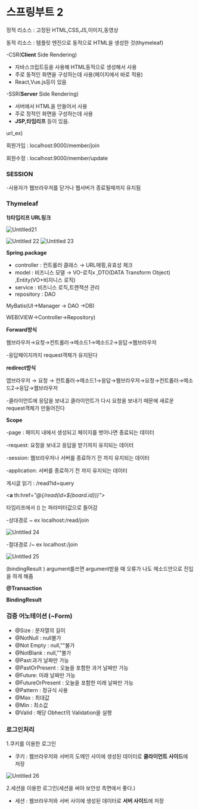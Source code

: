 # 스프링부트 2

정적 리소스 : 고정된 HTML,CSS,JS,이미지,동영상

동적 리소스 : 템플릿 엔진으로 동적으로 HTML을 생성한 것(thymeleaf)

-CSR(**Client** Side Rendering)

- 자바스크립트등을 사용해 HTML동적으로 생성해서 사용
- 주로 동적인 화면을 구성하는데 사용(페이지에서 바로 적용)
- React,Vue.js등이 있음

-SSR(**Server** Side Rendering)

- 서버에서 HTML을 만들어서 사용
- 주로 정적인 화면을 구성하는데 사용
- **JSP,타임리프** 등이 있음.

url_ex)

회원가입 : localhost:9000/member/join

회원수정 : localhost:9000/member/update

### SESSION

-사용자가 웹브라우저를 닫거나 웹서버가 종료될때까지 유지됨

### Thymeleaf

**1)타입리프 URL링크**

![Untitled21](https://github.com/GHLee1/devfox_study/assets/97584550/4ee66f40-5db7-444a-9381-a030aee7bb42)

![Untitled 22](https://github.com/GHLee1/devfox_study/assets/97584550/e7eb006a-eb8d-445f-9e1c-e39044422946)
![Untitled 23](https://github.com/GHLee1/devfox_study/assets/97584550/05c90eea-8716-4dc9-8283-55738bde30e5)

**Spring.package**

- controller : 컨트롤러 클래스 → URL매핑,유효성 체크
- model : 비즈니스 모델 → VO-로직x ,DTO(DATA Transform Object) ,Entity(VO+비지니스 로직)
- service : 비즈니스 로직,트랜잭션 관리
- repository : DAO

MyBatis(UI→Manager → DAO →DB)

WEB(VIEW→Controller→Repository)

**Forward방식**

웹브라우저→요청→컨트롤러→메소드1→메소드2→응답→웹브라우저

-응답페이지까지 request객체가 유지된다

**redirect방식**

앱브라우저 → 요청 → 컨트롤러→메소드1→응답→웹브라우저→요청→컨트롤러→메소드2→응답→웹브라우저

-클라이언트에 응답을 보내고 클라이언트가 다시 요청을 보내기 때문에 새로운 request객체가 만들어진다

**Scope**

-page : 페이지 내에서 생성되고 페이지를 벗어나면 종료되는 데이터

-request: 요청을 보내고 응답을 받기까지 유지되는 데이터

-session: 웹브라우저나 서버를 종료하기 전 까지 유지되는 데이터

-application: 서버를 종료하기 전 까지 유지되는 데이터

게시글 읽기 : /read?id=query

<**a** th:href=_"@{/read(id=${board.id})}">_

타임리프에서 () 는 파라미터값으로 들어감

-상대경로 ~ ex localhost:/read/join

![Untitled 24](https://github.com/GHLee1/devfox_study/assets/97584550/08949131-046b-4b22-8a78-66957e391aaf)

-절대경로 /~ ex localhost:/join

![Untitled 25](https://github.com/GHLee1/devfox_study/assets/97584550/b112951d-287d-460a-99d5-cc12ad6736c0)

(bindingResult ) argument를쓰면 argument받을 때 오류가 나도 메소드안으로 진입을 하게 해줌

**@Transaction**

**BindingResult**

### 검증 어노테이션 (~Form)

- @Size : 문자열의 길이
- @NotNull : null불가
- @Not Empty : null,""불가
- @NotBlank : null,""불가
- @Past:과거 날짜만 가능
- @PastOrPresent : 오늘을 포함한 과거 날짜만 가능
- @Future: 미래 날짜만 가능
- @FutureOrPresent : 오늘을 포함한 미래 날짜만 가능
- @Pattern : 정규식 사용
- @Max : 최대값
- @Min : 최소값
- @Valid : 해당 Obhect의 Validation을 실행

### 로그인처리

1.쿠키를 이용한 로그인

- 쿠키 : 웹브라우저와 서버의 도메인 사이에 생성된 데이터로 **클라이언트 사이드**에 저장

![Untitled 26](https://github.com/GHLee1/devfox_study/assets/97584550/a659a854-9247-4ca8-a94d-43c0229b4e73)

2.세션을 이용한 로그인(세션을 써야 보안성 측면에서 좋다.)

- 세션 : 웹브라우저와 서버 사이에 생성된 데이터로 **서버 사이드**에 저장
